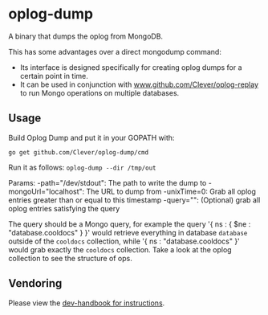 oplog-dump
==========
A binary that dumps the oplog from MongoDB.

This has some advantages over a direct mongodump command:
- Its interface is designed specifically for creating oplog dumps for a certain point in time.
- It can be used in conjunction with www.github.com/Clever/oplog-replay to run Mongo operations on multiple databases.


Usage
-----
Build Oplog Dump and put it in your GOPATH with:

`go get github.com/Clever/oplog-dump/cmd`

Run it as follows:
`oplog-dump --dir /tmp/out`

Params:
  -path="/dev/stdout": The path to write the dump to
  -mongoUrl="localhost": The URL to dump from
  -unixTime=0: Grab all oplog entries greater than or equal to this timestamp
  -query="": (Optional) grab all oplog entries satisfying the query

The query should be a Mongo query, for example the query '{ ns : { $ne : \"database.cooldocs\" } }' would retrieve everything in database `database` outside of the `cooldocs` collection, while '{ ns : \"database.cooldocs\" }' would grab exactly the `cooldocs` collection. Take a look at the oplog collection to see the structure of ops.

## Vendoring

Please view the [dev-handbook for instructions](https://github.com/Clever/dev-handbook/blob/master/golang/godep.md).
